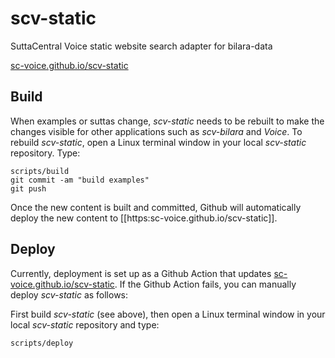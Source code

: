 # scv-static
SuttaCentral Voice static website search adapter for bilara-data

[sc-voice.github.io/scv-static](https://sc-voice.github.io/scv-static/)


## Build
When examples or suttas change, *scv-static* needs to be rebuilt to make
the changes visible for other applications such as *scv-bilara* and *Voice*.
To rebuild *scv-static*, open a Linux terminal window in your local *scv-static* 
repository. Type:

```
scripts/build
git commit -am "build examples"
git push
```

Once the new content is built and committed, Github will automatically deploy
the new content to [[https:sc-voice.github.io/scv-static]].

## Deploy
Currently, deployment is set up as a Github Action 
that updates [sc-voice.github.io/scv-static](https://sc-voice.github.io/scv-static).
If the Github Action fails, you can manually deploy *scv-static* as follows:

First build *scv-static* (see above), then
open a Linux terminal window in your local *scv-static* repository and type:

```
scripts/deploy
```



